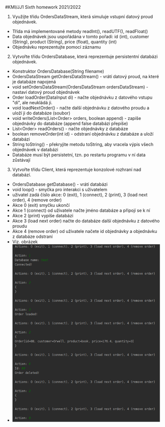 #KMI/JJ1 Sixth homework 2021/2022

1. Využijte třídu OrdersDataStream, která simuluje vstupní datový proud objednávek.
+ Třída má implementované metody readInt(), readUTF(), readFloat()
+ Data objednávek jsou uspořádána v tomto pořadí: id (int), customer (String), product (String), price (float), quantity (int)
+ Objednávku reprezentujte pomocí záznamu

2. Vytvořte třídu OrdersDatabase, která reprezentuje persistentní databázi objednávek.
+ Konstruktor OrdersDatabase(String filename)
+ OrdersDataStream getOrdersDataStream() - vrátí datový proud, na které je databáze napojená
+ void setOrdersDataStream(OrdersDataStream ordersDataStream) - nastaví datový proud objednávek
+ Order loadOrder(DataInput di) - načte objednávku z datového vstupu "di", ale neukládá ji.
+ void loadNextOrder() - načte další objednávku z datového proudu a uloží ji do databáze (soubor)
+ void writeOrders(List\<Order\> orders, boolean append) - zapíše objednávky do databáze (append false databázi přepíše)
+ List\<Order\> readOrders() - načte objednávky z databáze
+ boolean removeOrder(int id) - odstraní objednávku z databáze a uloží databázi
+ String toString() - překryjite metodu toString, aby vracela výpis všech objednávek v databázi
+ Databáze musí být persistetní, tzn. po restartu programu v ní data zůstávají

3. Vytvořte třídu Client, která reprezentuje konzolové rozhraní nad databází.
+ OrdersDatabase getDatabase() - vrátí databázi
+ void loop() - smyčka pro interakci s uživatelem
+ uživatel zadá číslo akce: 0 (exit), 1 (connect), 2 (print), 3 (load next order), 4 (remove order)
+ Akce 0 (exit) smyčku ukončí
+ Akce 1 (connect) od uživatele načte jméno databáze a připojí se k ní
+ Akce 2 (print) vypíše databázi
+ Akce 3 (load next order) načte do databáze další objednávku z datového proudu
+ Akce 4 (remove order) od uživatele načete id objednávky a objednávku z databáze odstraní
+ Viz. obrázek
+ ![Konzole](console.png?raw=true)
